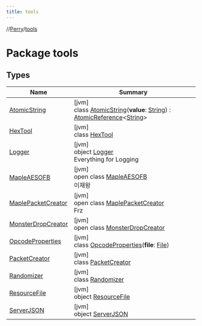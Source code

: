 ```yaml
---
title: tools
---
```

//[Perry](../../index.html)/[tools](index.html)



# Package tools



## Types


| Name | Summary |
|---|---|
| [AtomicString](-atomic-string/index.html) | [jvm]<br>class [AtomicString](-atomic-string/index.html)(**value**: [String](https://kotlinlang.org/api/latest/jvm/stdlib/kotlin/-string/index.html)) : [AtomicReference](https://docs.oracle.com/javase/8/docs/api/java/util/concurrent/atomic/AtomicReference.html)<[String](https://kotlinlang.org/api/latest/jvm/stdlib/kotlin/-string/index.html)> |
| [HexTool](-hex-tool/index.html) | [jvm]<br>class [HexTool](-hex-tool/index.html) |
| [Logger](-logger/index.html) | [jvm]<br>object [Logger](-logger/index.html)<br>Everything for Logging |
| [MapleAESOFB](-maple-a-e-s-o-f-b/index.html) | [jvm]<br>open class [MapleAESOFB](-maple-a-e-s-o-f-b/index.html)<br>이재왕 |
| [MaplePacketCreator](-maple-packet-creator/index.html) | [jvm]<br>open class [MaplePacketCreator](-maple-packet-creator/index.html)<br>Frz |
| [MonsterDropCreator](-monster-drop-creator/index.html) | [jvm]<br>open class [MonsterDropCreator](-monster-drop-creator/index.html) |
| [OpcodeProperties](-opcode-properties/index.html) | [jvm]<br>class [OpcodeProperties](-opcode-properties/index.html)(**file**: [File](https://docs.oracle.com/javase/8/docs/api/java/io/File.html)) |
| [PacketCreator](-packet-creator/index.html) | [jvm]<br>class [PacketCreator](-packet-creator/index.html) |
| [Randomizer](-randomizer/index.html) | [jvm]<br>class [Randomizer](-randomizer/index.html) |
| [ResourceFile](-resource-file/index.html) | [jvm]<br>object [ResourceFile](-resource-file/index.html) |
| [ServerJSON](-server-j-s-o-n/index.html) | [jvm]<br>object [ServerJSON](-server-j-s-o-n/index.html) |

